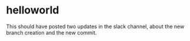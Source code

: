 # helloworld
This should have posted two updates in the slack channel, about the new branch creation and the new commit.
